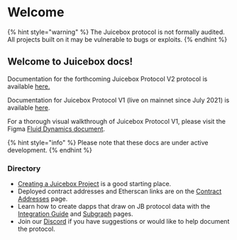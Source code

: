 # Welcome

{% hint style="warning" %}
The Juicebox protocol is not formally audited. All projects built on it may be vulnerable to bugs or exploits.
{% endhint %}

## Welcome to Juicebox docs!

Documentation for the forthcoming Juicebox Protocol V2 protocol is available [here.](protocol/)

Documentation for Juicebox Protocol V1 (live on mainnet since July 2021) is available [here](protocol-v1/ticketbooth/).

For a thorough visual walkthrough of Juicebox Protocol V1, please visit the Figma [Fluid Dynamics document](https://www.figma.com/file/dHsQ7Bt3ryXbZ2sRBAfBq5/Fluid-Dynamics).

{% hint style="info" %}
Please note that these docs are under active development.
{% endhint %}

### Directory

* [Creating a Juicebox Project](getting-started/create-a-juicebox-project/) is a good starting place.
* Deployed contract addresses and Etherscan links are on the [Contract Addresses](resources/contract-addresses.md) page.
* Learn how to create dapps that draw on JB protocol data with the [Integration Guide](developers/integration-guide.md) and [Subgraph](developers/subgraph.md) pages.
* Join our [Discord](https://discord.com/invite/5JsDvuyCPd) if you have suggestions or would like to help document the protocol.
